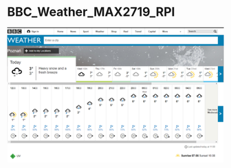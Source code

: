 # BBC_Weather_MAX2719_RPI
![BBC](https://github.com/ozmatox/BBC_Weather_MAX2719_RPI/blob/master/BBC%20WEATHER.png)
